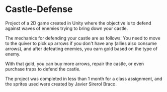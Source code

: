 # Castle-Defense

Project of a 2D game created in Unity where the objective is to defend against waves of enemies trying to bring down your castle.

The mechanics for defending your castle are as follows: You need to move to the quiver to pick up arrows if you don't have any (allies also consume arrows), and after defeating enemies, you earn gold based on the type of enemy.

With that gold, you can buy more arrows, repair the castle, or even purchase traps to defend the castle.

The project was completed in less than 1 month for a class assignment, and the sprites used were created by Javier Sirerol Braco.
